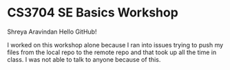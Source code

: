 # CS3704 SE Basics Workshop
Shreya Aravindan
Hello GitHub!

I worked on this workshop alone because I ran into issues trying to push my files from the local repo to the remote repo and that took up all the time in class. I was not able to talk to anyone because of this. 
